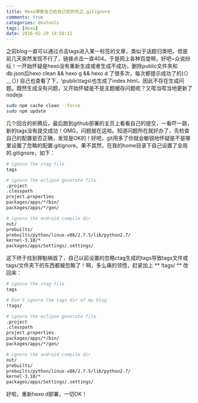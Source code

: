 ```yaml
---
title: Hexo博客自己给自己挖的坑之.gitignore
comments: true
categories: devtools
tags: [Hexo]
date: 2016-02-29 14:58:11
---
```

之前blog一直可以通过点击tags进入某一标签的文章，类似于话题归类吧。但是前几天突然发现不行了，链接点击一直404。于是网上各种百度啊，好吧~众说纷纭！一开始怀疑是hexo没有重新生成或者生成不成功，删除public文件夹和db.json后hexo clean && hexo g && hexo d 了很多次，每次都提示成功了的(⊙﹏⊙) 自己也查看了下，\public\tags\也生成了index.html，因此不存在生成问题。既然生成没有问题，又开始怀疑是不是主题缓存问题呢？又哐当哐当地更新了nodejs
```bash
sudo npm cache clean --force
sudo npm update
```
<!--more-->

几个回合的折腾后，最后跑到github部署的主页上看看自己的提交，一看吓一跳，新的tags没有提交成功！OMG，问题就在这啦。知道问题所在就好办了，先检查自己的配置是否正确，发现是OK的！好吧，git用多了你就会敏锐地怀疑是不是哪里设置了忽略的配置.gitignore。果不其然，在我的home目录下自己设置了全局的.gitignore，如下：

```bash
# ignore the ctag file
tags

# ignore the eclipse generate file
.project
.classpath
project.properties
packages/apps/*/bin/
packages/apps/*/gen/

# ignore the android compile dir
out/
prebuilts/
prebuilts/python/linux-x86/2.7.5/lib/python2.7/
kernel-3.18/*
packages/apps/Settings/.settings/
```
这下终于找到罪魁祸首了，自己以前设置的忽略ctag生成的tags导致tags文件或tags/文件夹下的东西都被忽略了！啊，多么痛的领悟，赶紧加上 ** !tags/ ** 改回来：
```bash
# ignore the ctag file
tags

# Don't ignore the tags dir of my blog
!tags/

# ignore the eclipse generate file
.project
.classpath
project.properties
packages/apps/*/bin/
packages/apps/*/gen/

# ignore the android compile dir
out/
prebuilts/
prebuilts/python/linux-x86/2.7.5/lib/python2.7/
kernel-3.18/*
packages/apps/Settings/.settings/
```
好啦，重新hexo d部署，一切OK！
